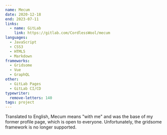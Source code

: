 ```yaml
---
name: Mecum
date: 2020-12-18
end: 2023-07-11
links:
  - name: GitLab
    link: https://gitlab.com/CordlessWool/mecum
languages:
  - JavaScript
  - CSS3
  - HTML5
  - Markdown
frameworks:
  - Gridsome
  - Vue
  - GraphQL
other:
  - GitLab Pages
  - GitLab CI/CD
typewriter:
  remove-letters: 140
tags: project
---
```


Translated to English, Mecum means "with me" and was the base of my former profile page, which is open to everyone. Unfortunately, the gridsome framework is no longer supported.
